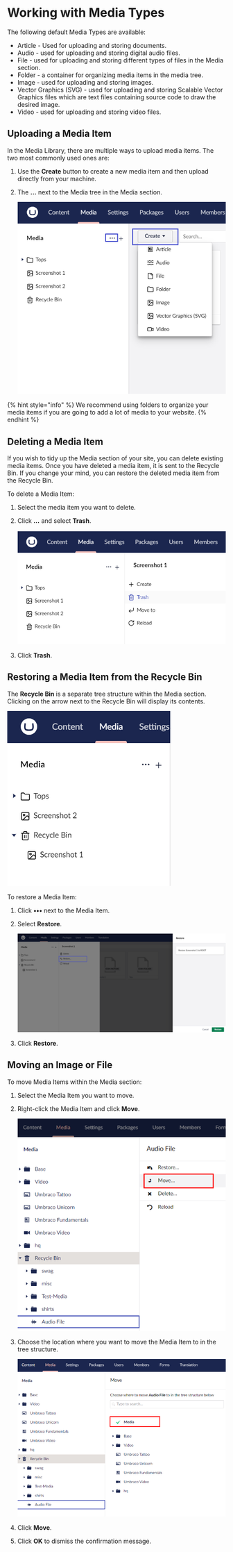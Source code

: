 # Working with Media Types

The following default Media Types are available:

* Article - Used for uploading and storing documents.
* Audio - used for uploading and storing digital audio files.
* File - used for uploading and storing different types of files in the Media section.
* Folder - a container for organizing media items in the media tree.
* Image - used for uploading and storing images.
* Vector Graphics (SVG) - used for uploading and storing Scalable Vector Graphics files which are text files containing source code to draw the desired image.
* Video - used for uploading and storing video files.

## Uploading a Media Item

In the Media Library, there are multiple ways to upload media items. The two most commonly used ones are:

1. Use the **Create** button to create a new media item and then upload directly from your machine.
2. The **...** next to the Media tree in the Media section.

    ![mediaUpload.jpg](images/upload-images-v14.png)

{% hint style="info" %}
We recommend using folders to organize your media items if you are going to add a lot of media to your website.
{% endhint %}

## Deleting a Media Item

If you wish to tidy up the Media section of your site, you can delete existing media items. Once you have deleted a media item, it is sent to the Recycle Bin. If you change your mind, you can restore the deleted media item from the Recycle Bin.

To delete a Media Item:

1. Select the media item you want to delete.
2. Click **...** and select **Trash**.

    ![mediaUpload.jpg](images/delete-media-item-v14.png)
3. Click **Trash**.

## Restoring a Media Item from the Recycle Bin

The **Recycle Bin** is a separate tree structure within the Media section. Clicking on the arrow next to the Recycle Bin will display its contents.

![Recycle Bin](images/mediaRecycle-single-imagev14.png)

To restore a Media Item:

1. Click **•••** next to the Media Item.
2. Select **Restore**.

    ![Restore Folder](images/Restore-MediaItem-v14.png)
3. Click **Restore**.

## Moving an Image or File

To move Media Items within the Media section:

1. Select the Media Item you want to move.
2. Right-click the Media Item and click **Move**.

    ![Move media items](../../../../../10/umbraco-cms/tutorials/editors-manual/media-management/images/move-images-v9.png)
3. Choose the location where you want to move the Media Item to in the tree structure.

    ![Move Media.png](../../../../../10/umbraco-cms/tutorials/editors-manual/media-management/images/Move-media-location-v9.png)
4. Click **Move**.
5. Click **OK** to dismiss the confirmation message.
